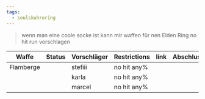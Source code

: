 ```yaml
---
tags:
  - soulskuhroring
---
```


> wenn man eine coole socke ist kann mir waffen für nen Elden Ring no hit run vorschlagen 


| Waffe     | Status | Vorschläger | Restrictions | link | Abschlussdatum |
| --------- | ------ | ----------- | ------------ | ---- | -------------- |
| Flamberge |        | stefiii     | no hit any%  |      |                |
|           |        | karla       | no hit any%  |      |                |
|           |        | marcel      | no hit any%  |      |                |
